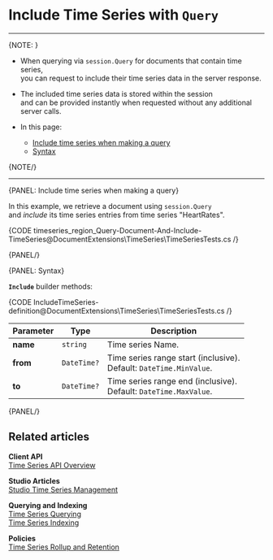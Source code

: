 ﻿# Include Time Series with&nbsp;`Query`
---

{NOTE: }

* When querying via `session.Query` for documents that contain time series,  
  you can request to include their time series data in the server response.

* The included time series data is stored within the session   
  and can be provided instantly when requested without any additional server calls.

* In this page:  
   * [Include time series when making a query](../../../../../document-extensions/timeseries/client-api/session/include/with-session-query#include-time-series-when-making-a-query)
   * [Syntax](../../../../../document-extensions/timeseries/client-api/session/include/with-session-query#syntax)

{NOTE/}

---

{PANEL: Include time series when making a query}

In this example, we retrieve a document using `session.Query`   
and _include_ its time series entries from time series "HeartRates".  

{CODE timeseries_region_Query-Document-And-Include-TimeSeries@DocumentExtensions\TimeSeries\TimeSeriesTests.cs /}

{PANEL/}

{PANEL: Syntax}

**`Include`** builder methods:

{CODE IncludeTimeSeries-definition@DocumentExtensions\TimeSeries\TimeSeriesTests.cs /}

| Parameter | Type        | Description                                                           |
|-----------|-------------|-----------------------------------------------------------------------|
| **name**  | `string`    | Time series Name.                                                     |
| **from**  | `DateTime?` | Time series range start (inclusive).<br>Default: `DateTime.MinValue`. |
| **to**    | `DateTime?` | Time series range end (inclusive).<br>Default: `DateTime.MaxValue`.   |

{PANEL/}

## Related articles

**Client API**  
[Time Series API Overview](../../../../../document-extensions/timeseries/client-api/overview)  

**Studio Articles**  
[Studio Time Series Management](../../../../../studio/database/document-extensions/time-series)  

**Querying and Indexing**  
[Time Series Querying](../../../../../document-extensions/timeseries/querying/overview-and-syntax)  
[Time Series Indexing](../../../../../document-extensions/timeseries/indexing)  

**Policies**  
[Time Series Rollup and Retention](../../../../../document-extensions/timeseries/rollup-and-retention)  
